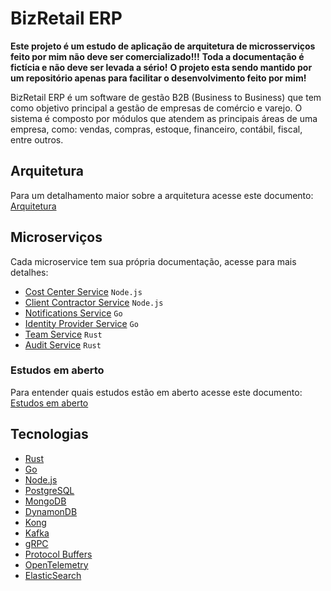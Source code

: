 # BizRetail ERP

**Este projeto é um estudo de aplicação de arquitetura de microsserviços feito por mim não deve ser comercializado!!!**
**Toda a documentação é fictícia e não deve ser levada a sério!**
**O projeto esta sendo mantido por um repositório apenas para facilitar o desenvolvimento feito por mim!**

BizRetail ERP é um software de gestão B2B (Business to Business) que tem como objetivo principal a gestão de empresas de comércio e varejo. O sistema é composto por módulos que atendem as principais áreas de uma empresa, como: vendas, compras, estoque, financeiro, contábil, fiscal, entre outros.

## Arquitetura

Para um detalhamento maior sobre a arquitetura acesse este documento: [Arquitetura](_docs/architecture.md)

## Microserviços

Cada microservice tem sua própria documentação, acesse para mais detalhes:

- [Cost Center Service](cost_center_service/README.md) `Node.js`
- [Client Contractor Service](client_contractor_service/README.md) `Node.js`
- [Notifications Service](notifications_service/README.md) `Go`
- [Identity Provider Service](identity_provider_service/README.md) `Go`
- [Team Service](team_service/README.md) `Rust`
- [Audit Service](audit_service/README.md) `Rust`

### Estudos em aberto

Para entender quais estudos estão em aberto acesse este documento: [Estudos em aberto](_docs/open_studies.md)

## Tecnologias

- [Rust](https://www.rust-lang.org/)
- [Go](https://golang.org/)
- [Node.js](https://nodejs.org/)
- [PostgreSQL](https://www.postgresql.org/)
- [MongoDB](https://www.mongodb.com/)
- [DynamonDB](https://aws.amazon.com/pt/dynamodb/)
- [Kong](https://konghq.com/)
- [Kafka](https://kafka.apache.org/)
- [gRPC](https://grpc.io/)
- [Protocol Buffers](https://developers.google.com/protocol-buffers)
- [OpenTelemetry](https://opentelemetry.io/)
- [ElasticSearch](https://www.elastic.co/)
